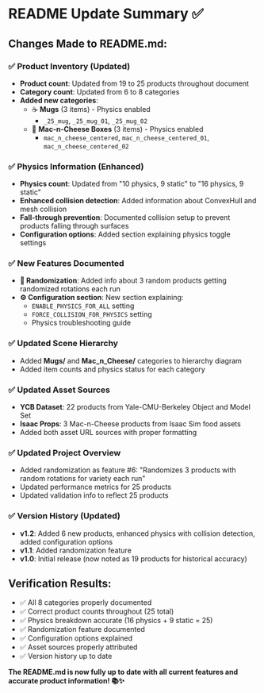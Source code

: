 # README Update Summary ✅

## Changes Made to README.md:

### ✅ Product Inventory (Updated)
- **Product count**: Updated from 19 to 25 products throughout document
- **Category count**: Updated from 6 to 8 categories 
- **Added new categories**:
  - ☕ **Mugs** (3 items) - Physics enabled
    - `_25_mug`, `_25_mug_01`, `_25_mug_02`
  - 🧀 **Mac-n-Cheese Boxes** (3 items) - Physics enabled  
    - `mac_n_cheese_centered`, `mac_n_cheese_centered_01`, `mac_n_cheese_centered_02`

### ✅ Physics Information (Enhanced)
- **Physics count**: Updated from "10 physics, 9 static" to "16 physics, 9 static"
- **Enhanced collision detection**: Added information about ConvexHull and mesh collision
- **Fall-through prevention**: Documented collision setup to prevent products falling through surfaces
- **Configuration options**: Added section explaining physics toggle settings

### ✅ New Features Documented
- **🎲 Randomization**: Added info about 3 random products getting randomized rotations each run
- **⚙️ Configuration section**: New section explaining:
  - `ENABLE_PHYSICS_FOR_ALL` setting
  - `FORCE_COLLISION_FOR_PHYSICS` setting  
  - Physics troubleshooting guide

### ✅ Updated Scene Hierarchy
- Added **Mugs/** and **Mac_n_Cheese/** categories to hierarchy diagram
- Added item counts and physics status for each category

### ✅ Updated Asset Sources
- **YCB Dataset**: 22 products from Yale-CMU-Berkeley Object and Model Set
- **Isaac Props**: 3 Mac-n-Cheese products from Isaac Sim food assets
- Added both asset URL sources with proper formatting

### ✅ Updated Project Overview
- Added randomization as feature #6: "Randomizes 3 products with random rotations for variety each run"
- Updated performance metrics for 25 products
- Updated validation info to reflect 25 products

### ✅ Version History (Updated)
- **v1.2**: Added 6 new products, enhanced physics with collision detection, added configuration options
- **v1.1**: Added randomization feature  
- **v1.0**: Initial release (now noted as 19 products for historical accuracy)

## Verification Results:
- ✅ All 8 categories properly documented
- ✅ Correct product counts throughout (25 total)
- ✅ Physics breakdown accurate (16 physics + 9 static = 25)
- ✅ Randomization feature documented
- ✅ Configuration options explained
- ✅ Asset sources properly attributed
- ✅ Version history up to date

**The README.md is now fully up to date with all current features and accurate product information! 📚✨**